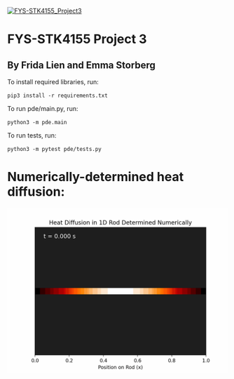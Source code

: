 [![FYS-STK4155_Project3](https://github.com/emmastorberg/FYS-STK4155_Project3/blob/main/actions/workflows/main.yml/badge.svg)](https://github.com/emmastorberg/FYS-STK4155_Project3/blob/main/actions/workflows/main.yml)

# FYS-STK4155 Project 3
## By Frida Lien and Emma Storberg

To install required libraries, run:
```
pip3 install -r requirements.txt
```

To run pde/main.py, run:
```
python3 -m pde.main
```

To run tests, run:
```
python3 -m pytest pde/tests.py
```


# Numerically-determined heat diffusion:
![alt text](https://github.com/emmastorberg/FYS-STK4155_Project3/blob/main/plots/numerical_diffusion.gif)
